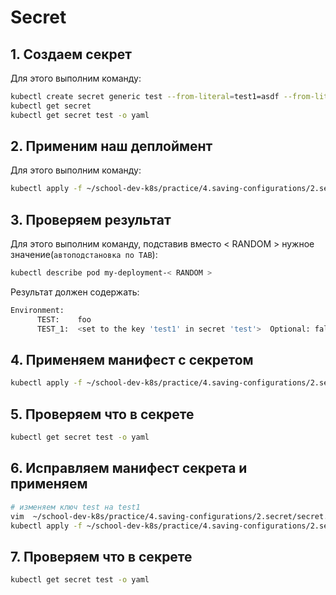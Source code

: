 # Secret

## 1. Создаем секрет

Для этого выполним команду:

```bash
kubectl create secret generic test --from-literal=test1=asdf --from-literal=dbpassword=1q2w3e
kubectl get secret
kubectl get secret test -o yaml
```

## 2. Применим наш деплоймент

Для этого выполним команду:

```bash
kubectl apply -f ~/school-dev-k8s/practice/4.saving-configurations/2.secret/deployment-with-secret.yaml
```

## 3. Проверяем результат

Для этого выполним команду, подставив вместо < RANDOM > нужное значение(`автоподстановка по TAB`):

```bash
kubectl describe pod my-deployment-< RANDOM >
```

Результат должен содержать:

```bash
Environment:
      TEST:    foo
      TEST_1:  <set to the key 'test1' in secret 'test'>  Optional: false
```

## 4. Применяем манифест с секретом

```bash
kubectl apply -f ~/school-dev-k8s/practice/4.saving-configurations/2.secret/secret.yaml
```

## 5. Проверяем что в секрете

```bash
kubectl get secret test -o yaml
```

## 6. Исправляем манифест секрета и применяем

```bash
# изменяем ключ test на test1
vim  ~/school-dev-k8s/practice/4.saving-configurations/2.secret/secret.yaml
kubectl apply -f ~/school-dev-k8s/practice/4.saving-configurations/2.secret/secret.yaml
```

## 7. Проверяем что в секрете

```bash
kubectl get secret test -o yaml
```
